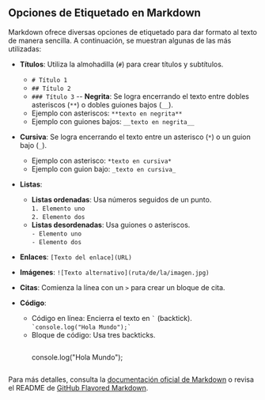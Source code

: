 ## Opciones de Etiquetado en Markdown

Markdown ofrece diversas opciones de etiquetado para dar formato al texto de manera sencilla. A continuación, se muestran algunas de las más utilizadas:

- **Títulos**: Utiliza la almohadilla (`#`) para crear títulos y subtítulos.
  - `# Título 1`
  - `## Título 2`
  - `### Título 3`
-- **Negrita**: Se logra encerrando el texto entre dobles asteriscos (`**`) o dobles guiones bajos (`__`).
  - Ejemplo con asteriscos: `**texto en negrita**`
  - Ejemplo con guiones bajos: `__texto en negrita__`

- **Cursiva**: Se logra encerrando el texto entre un asterisco (`*`) o un guion bajo (`_`).
  - Ejemplo con asterisco: `*texto en cursiva*`
  - Ejemplo con guion bajo: `_texto en cursiva_`

- **Listas**:
  - **Listas ordenadas**: Usa números seguidos de un punto.  
    `1. Elemento uno`  
    `2. Elemento dos`
  - **Listas desordenadas**: Usa guiones o asteriscos.  
    `- Elemento uno`  
    `- Elemento dos`
- **Enlaces**: `[Texto del enlace](URL)`
- **Imágenes**: `![Texto alternativo](ruta/de/la/imagen.jpg)`
- **Citas**: Comienza la línea con un `>` para crear un bloque de cita.
- **Código**:
  - Código en línea: Encierra el texto en `` ` `` (backtick).  
    `` `console.log("Hola Mundo");` ``
  - Bloque de código: Usa tres backticks.  
    ```  
    ```
    console.log("Hola Mundo");
    ```
    ```

Para más detalles, consulta la [documentación oficial de Markdown](https://www.markdownguide.org/) o revisa el README de [GitHub Flavored Markdown](https://github.github.com/gfm/).

